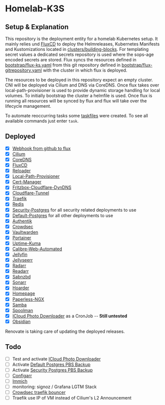 # Homelab-K3S

## Setup & Explanation

This repository is the deployment entity for a homelab Kubernetes setup. It mainly relies und [FluxCD](https://fluxcd.io/flux/) to deploy the Helmreleases, Kubernetes Manifests and Kustomizations located in [clusters/building-blocks](./clusters/building-blocks). For templating secret values a dedicated secrets repository is used where the sops-age encoded secrets are stored. Flux syncs the resources defined in [bootstrap/flux-ks.yaml](./bootstrap/flux-ks.yaml) from this git repository defined in [bootstrap/flux-gitrepository.yaml](./bootstrap/flux-gitrepository.yaml) with the cluster in which flux is deployed.

The resources to be deployed in this repository expect an empty cluster. CNI will be deployed via Cilium and DNS via CoreDNS. Once flux takes over local-path-provisioner is used to provide dynamic storage handling for local volumes.
To initially bootstrap the cluster a helmfile is used. Once flux is running all resources will be synced by flux and flux will take over the lifecycle management.

To automate reoccurring tasks some [taskfiles](https://taskfile.dev/) were created. To see all available commands just enter `task`.

## Deployed

- [x] [Webhook from github to flux](https://fluxcd.io/flux/guides/webhook-receivers/)
- [x] [Cilium](https://docs.cilium.io/)
- [x] [CoreDNS](https://coredns.io/)
- [x] [FluxCD](https://fluxcd.io/flux/)
- [x] [Reloader](https://github.com/stakater/Reloader)
- [x] [Local-Path-Provisioner](https://github.com/rancher/local-path-provisioner)
- [x] [Cert-Manager](https://cert-manager.io/)
- [x] [Fritzbox-Cloudflare-DynDNS](https://github.com/cromefire/fritzbox-cloudflare-dyndns)
- [x] [Cloudflare-Tunnel](https://developers.cloudflare.com/cloudflare-one/tutorials/many-cfd-one-tunnel/)
- [x] [Traefik](https://doc.traefik.io/)
- [x] [Redis](https://github.com/bitnami/charts/tree/main/bitnami/redis)
- [x] [Security-Postgres](https://github.com/bitnami/charts/tree/main/bitnami/postgresql) for all security related deployments to use
- [x] [Default-Postgres](https://github.com/bitnami/charts/tree/main/bitnami/postgresql) for all other deployments to use
- [x] [Authentik](https://github.com/goauthentik/helm)
- [x] [Crowdsec](https://github.com/crowdsecurity/helm-charts)
- [x] [Vaultwarden](https://github.com/guerzon/vaultwarden)
- [x] [Portainer](https://portainer.github.io/k8s/charts/portainer/)
- [x] [Uptime-Kuma](https://github.com/dirsigler/uptime-kuma-helm)
- [x] [Calibre-Web-Automated](https://github.com/crocodilestick/Calibre-Web-Automated)
- [x] [Jellyfin](https://jellyfin.org/)
- [x] [Jellyseerr](https://docs.jellyseerr.dev/)
- [x] [Radarr](https://radarr.video/)
- [x] [Readarr](https://readarr.com/)
- [x] [Sabnzbd](https://sabnzbd.org/)
- [x] [Sonarr](https://sonarr.tv/)
- [x] [Hoarder](https://docs.hoarder.app/)
- [x] [Homepage](https://gethomepage.dev/)
- [x] [Paperless-NGX](https://docs.paperless-ngx.com/)
- [x] [Samba](https://github.com/ServerContainers/samba)
- [x] [Spoolman](https://github.com/Donkie/Spoolman)
- [x] [ICloud Photo Downloader](https://github.com/boredazfcuk/docker-icloudpd) as a CronJob -- **Still untested**
- [x] [Obsidian](https://github.com/vrtmrz/obsidian-livesync)

Renovate is taking care of updating the deployed releases.

## Todo

- [ ] Test and activate [ICloud Photo Downloader](https://github.com/fgeck/homelab-k3s/blob/main/clusters/building-blocks/media/apps/kustomization.yaml)
- [ ] Activate [Default Postgres PBS Backup](https://github.com/fgeck/homelab-k3s/blob/main/clusters/building-blocks/persistency/apps/default-postgres/app/kustomization.yaml)
- [ ] Activate [Security Postgres PBS Backup](https://github.com/fgeck/homelab-k3s/blob/main/clusters/building-blocks/persistency/apps/security-postgres/app/kustomization.yaml)
- [ ] [Configarr](https://github.com/raydak-labs/configarr)
- [ ] [Immich](https://github.com/immich-app/immich-charts)
- [ ] monitoring: signoz / Grafana LGTM Stack
- [ ] [Crowdsec traefik bouncer](https://www.crowdsec.net/blog/how-to-mitigate-security-threats-with-crowdsec-and-traefik)
- [ ] Traefik use IP of VM instead of Cilium's L2 Announcement
